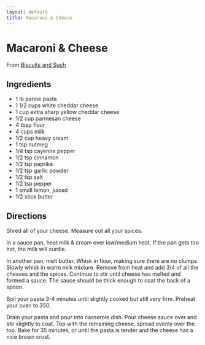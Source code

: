 ```yaml
---
layout: default
title: Macaroni & Cheese
---
```


# Macaroni & Cheese

From [Biscuits and
Such](http://biscuitsandsuch.com/2010/01/28/macaroni-cheese/)

## Ingredients

-   1 lb penne pasta
-   1 1/2 cups white cheddar cheese
-   1 cup extra sharp yellow cheddar cheese
-   1/2 cup parmesan cheese
-   4 tbsp flour
-   4 cups milk
-   1/2 cup heavy cream
-   1 tsp nutmeg
-   1/4 tsp cayenne pepper
-   1/2 tsp cinnamon
-   1/2 tsp paprika
-   1/2 tsp garlic powder
-   1/2 tsp salt
-   1/2 tsp pepper
-   1 small lemon, juiced
-   1/2 stick butter

## Directions

Shred all of your cheese. Measure out all your spices.

In a sauce pan, heat milk & cream over low/medium heat. If the pan gets
too hot, the milk will curdle.

In another pan, melt butter. Whisk in flour, making sure there are no
clumps. Slowly whisk in warm milk mixture. Remove from heat and add 3/4
of all the cheeses and the spices. Continue to stir until cheese has
melted and formed a sauce. The sauce should be thick enough to coat the
back of a spoon.

Boil your pasta 3-4 minutes until slightly cooked but still very firm.
Preheat your oven to 350.

Drain your pasta and pour into casserole dish. Pour cheese sauce over
and stir slightly to coat. Top with the remaining cheese, spread evenly
over the top. Bake for 35 minutes, or until the pasta is tender and the
cheese has a nice brown crust.
